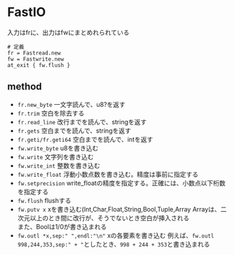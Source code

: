 # FastIO
入力はfrに、出力はfwにまとめれられている  
```crystal
# 定義
fr = Fastread.new
fw = Fastwrite.new
at_exit	{ fw.flush }
```
## method
* `fr.new_byte` 一文字読んで、u8?を返す
* `fr.trim` 空白を除去する
* `fr.read_line` 改行までを読んで、stringを返す
* `fr.gets` 空白までを読んで、stringを返す
* `fr.geti/fr.geti64` 空白までを読んで、intを返す
* `fw.write_byte` u8を書き込む
* `fw.write` 文字列を書き込む
* `fw.write_int` 整数を書き込む
* `fw.write_float` 浮動小数点数を書き込む。精度は事前に指定する
* `fw.setprecision` write_floatの精度を指定する。正確には、小数点以下桁数を指定する
* `fw.flush` flushする
* `fw.putv x` xを書き込む(Int,Char,Float,String,Bool,Tuple,Array
	Arrayは、二次元以上のとき間に改行が、そうでないとき空白が挿入される  
	また、Boolは1/0が書き込まれる
* `fw.outl *x,sep:" ",endl:"\n"` xの各要素を書き込む
	例えば、`fw.outl 998,244,353,sep:" + "`としたとき、`998 + 244 + 353`と書き込まれる

